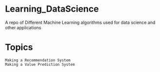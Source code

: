 # Learning_DataScience
A repo of Different Machine Learning algorithms used for data science and other applications

# Topics
	Making a Recommendation System
	Making a Value Prediction System
